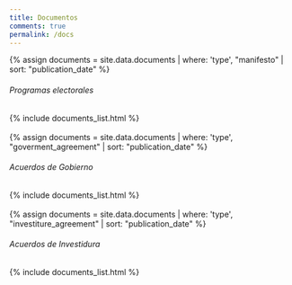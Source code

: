 ```yaml
---
title: Documentos
comments: true
permalink: /docs
---
```


<!-- Programas electorales (manifestos) -->
{% assign documents = site.data.documents | where: 'type', "manifesto" | sort: "publication_date" %}

<h6 class="border-bottom pb-2">Programas electorales</h6>
<div class="row pt-2">
    {% include documents_list.html %}
</div>

<br>
<!-- Acuerdos de gobierno (goverment agreements) -->
{% assign documents = site.data.documents | where: 'type', "goverment_agreement" | sort: "publication_date" %}

<h6 class="border-bottom pb-2">Acuerdos de Gobierno</h6>
<div class="row pt-2">
    {% include documents_list.html %}
</div>

<br>
<!-- Acuerdos de investidura (investiture agreements) -->
{% assign documents = site.data.documents | where: 'type', "investiture_agreement" | sort: "publication_date" %}

<h6 class="border-bottom pb-2">Acuerdos de Investidura</h6>
<div class="row pt-2">
    {% include documents_list.html %}
</div>
